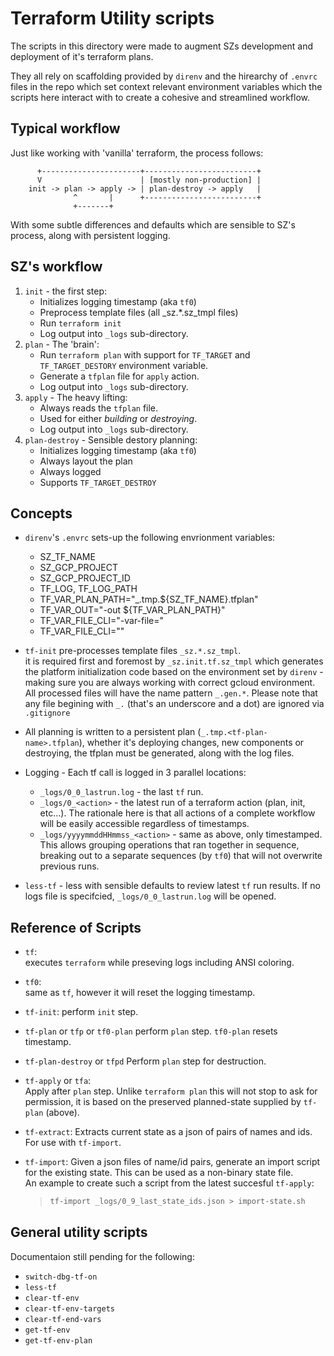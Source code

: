 # Terraform Utility scripts

The scripts in this directory were made to augment SZs development and
deployment of it's terraform plans.

They all rely on scaffolding provided by `direnv` and the hirearchy of
`.envrc` files in the repo which set context relevant environment
variables which the scripts here interact with to create a cohesive and
streamlined workflow.

## Typical workflow

Just like working with 'vanilla' terraform, the process follows:

```plaintext
      +----------------------+-------------------------+
      V                      | [mostly non-production] |
    init -> plan -> apply -> | plan-destroy -> apply   |
              ^       |      +-------------------------+
              +-------+
```

With some subtle differences and defaults which are sensible to SZ's
process, along with persistent logging.

## SZ's workflow

1. `init` - the first step:
   * Initializes logging timestamp (aka `tf0`)
   * Preprocess template files (all _sz.*.sz_tmpl files)
   * Run `terraform init`
   * Log output into `_logs` sub-directory.
2. `plan` - The 'brain':
   * Run `terraform plan` with support for `TF_TARGET`
     and `TF_TARGET_DESTORY` environment variable.
   * Generate a `tfplan` file for `apply` action.
   * Log output into `_logs` sub-directory.
3. `apply` - The heavy lifting:
   * Always reads the `tfplan` file.
   * Used for either _building_ or _destroying_.
   * Log output into `_logs` sub-directory.
4. `plan-destroy` - Sensible destory planning:
   * Initializes logging timestamp (aka `tf0`)
   * Always layout the plan
   * Always logged
   * Supports `TF_TARGET_DESTROY`

## Concepts

* `direnv`'s `.envrc` sets-up the following envrionment variables:
  * SZ_TF_NAME
  * SZ_GCP_PROJECT
  * SZ_GCP_PROJECT_ID
  * TF_LOG, TF_LOG_PATH
  * TF_VAR_PLAN_PATH="_.tmp.${SZ_TF_NAME}.tfplan"
  * TF_VAR_OUT="-out ${TF_VAR_PLAN_PATH}"
  * TF_VAR_FILE_CLI="-var-file="
  * TF_VAR_FILE_CLI=""

* `tf-init` pre-processes template files `_sz.*.sz_tmpl`.  
  it is required first and foremost by `_sz.init.tf.sz_tmpl` which
  generates the platform initialization code based on the environment
  set by `direnv` - making sure you are always working with correct
  gcloud environment.
  All processed files will have the name pattern `_.gen.*`. Please note
  that any file begining with `_.` (that's an underscore and a dot) are
  ignored via `.gitignore`

* All planning is written to a persistent plan
  (`_.tmp.<tf-plan-name>.tfplan`), whether it's deploying changes, new
  components or destroying, the tfplan must be generated, along with the
  log files.

* Logging - Each tf call is logged in 3 parallel locations:
  * `_logs/0_0_lastrun.log` - the last `tf` run.
  * `_logs/0_<action>` - the latest run of a terraform action (plan,
    init, etc...). The rationale here is that all actions of a complete
    workflow will be easily accessible regardless of timestamps.
  * `_logs/yyyymmddHHmmss_<action>` - same as above, only timestamped.
    This allows grouping operations that ran together in sequence,
    breaking out to a separate sequences (by `tf0`) that will not
    overwrite previous runs.

* `less-tf` - less with sensible defaults to review latest `tf` run
  results. If no logs file is specifcied, `_logs/0_0_lastrun.log` will
  be opened.

## Reference of Scripts

* `tf`:  
  executes `terraform` while preseving logs including ANSI coloring.

* `tf0`:  
  same as `tf`, however it will reset the logging timestamp.

* `tf-init`:
  perform `init` step.

* `tf-plan` or `tfp` or `tf0-plan`
  perform `plan` step. `tf0-plan` resets timestamp.

* `tf-plan-destroy` or `tfpd`
  Perform `plan` step for destruction.

* `tf-apply` or `tfa`:  
  Apply after `plan` step. Unlike `terraform plan` this will not stop to
  ask for permission, it is based on the preserved planned-state
  supplied by `tf-plan` (above).

* `tf-extract`:
  Extracts current state as a json of pairs of names and ids. For use
  with `tf-import`.

* `tf-import`:
  Given a json files of name/id pairs, generate an import script for
  the existing state. This can be used as a non-binary state file.  
  An example to create such a script from the latest succesful `tf-apply`:

  > ```bash
  > tf-import _logs/0_9_last_state_ids.json > import-state.sh
  > ```

## General utility scripts

Documentaion still pending for the following:

* `switch-dbg-tf-on`
* `less-tf`
* `clear-tf-env`
* `clear-tf-env-targets`
* `clear-tf-end-vars`
* `get-tf-env`
* `get-tf-env-plan`
